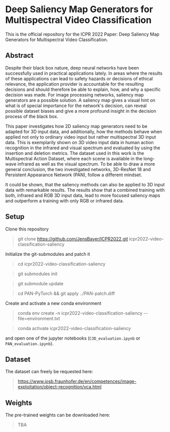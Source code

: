 # Deep Saliency Map Generators for Multispectral Video Classification

This is the official repository for the ICPR 2022 Paper: Deep Saliency Map Generators for Multispectral Video Classification.

## Abstract

Despite their black box nature, deep neural networks have been successfully 
used in practical applications lately. In areas where the results of these applications can 
lead to safety hazards or decisions of ethical relevance, the application 
provider is accountable for the resulting decisions and should therefore 
be able to explain, how, and why a specific decision was made.
For image processing networks, saliency map generators are a possible solution. A 
saliency map gives a visual hint on what is of special importance for the network's
decision, can reveal possible dataset biases and give a more profound insight in the 
decision process of the black box.

This paper investigates how 2D saliency map generators need to be adapted for 3D input data,
and additionally, how the methods behave when applied not only to ordinary video input but 
rather multispectral 3D input data.
This is exemplarily shown on 3D video input data in human action recognition in the infrared and visual
spectrum and evaluated by using the insertion and deletion metrics. The dataset used in this work is 
the Multispectral Action Dataset, where each scene is available in the long-wave infrared as well as 
the visual spectrum. To be able to draw a more general conclusion, the two investigated networks,
3D-ResNet 18 and Persistent Appearance Network (PAN), follow a different mindset.

It could be shown, that the saliency methods can also be applied to 3D input data with remarkable results.
The results show that a combined training with both, infrared and RGB 3D input data, lead to more
focused saliency maps and outperform a training with only RGB or infrared data.


## Setup

Clone this repository
> git clone https://github.com/JensBayer/ICPR2022.git icpr2022-video-classification-saliency

Initialize the git-submodules and patch it
> cd icpr2022-video-classification-saliency

> git submodules init

> git submodule update

> cd PAN-PyTorch && git apply ../PAN-patch.diff

Create and activate a new conda environment
> conda env create -n icpr2022-video-classification-saliency --file=environment.txt

> conda activate icpr2022-video-classification-saliency

and open one of the jupyter notebooks (`C3D_evaluation.ipynb` or `PAN_evaluation.ipynb`).


## Dataset
The dataset can freely be requested here: 
> https://www.iosb.fraunhofer.de/en/competences/image-exploitation/object-recognition/vca.html

## Weights
The pre-trained weights can be downloaded here: 
> TBA
